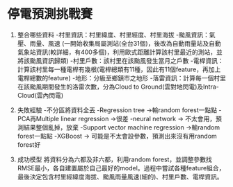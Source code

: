 # 停電預測挑戰賽

1.	整合哪些資料
-村里資訊：村里緯度、村里經度、村里海拔
-颱風資訊：氣壓、雨量、風速 (一開始收集局屬測站(全台31個)，後改為自動雨量站及自動氣象站資訊(較詳細，有400多個)，利用歐式距離計算該村里最近的測站，並將該颱風資訊歸類)
-村里戶數：該村里在該颱風發生當月之戶數
-電桿資訊：計算該村里每一種電桿有幾根(電桿總類有11種，因此有11個feature，再加上電桿總數的feature)
-地形：分級至鄉鎮市之地形
-落雷資訊：計算每一個村里在該颱風期間發生的洛雷次數，分為Cloud to Ground(雲對地閃電)及Intra-Cloud(雲內閃電)

2.	失敗經驗
-不分區將資料全丟
-Regression tree ->輸random forest一點點
-PCA再Multiple linear regression ->很差
-neural network -> 不太會用，預測結果整個亂掉，放棄
-Support vector machine regression ->輸random forest一點點
-XGBoost -> 可能是不太會設參數，預測出來沒有用random forest好

3.	成功模型
將資料分為六都及非六都，利用random forest，並調整參數找RMSE最小，各自建置屬於自己最好的model。過程中嘗試各種feature組合，最後決定包含村里經緯度海拔、颱風雨量風速(細的)、村里戶數、電桿資訊。
